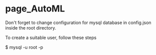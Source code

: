 # page_AutoML
Don't forget to change configuration for mysql database in config.json inside the root directory.

To create a suitable user, follow these steps

$ mysql -u root -p


